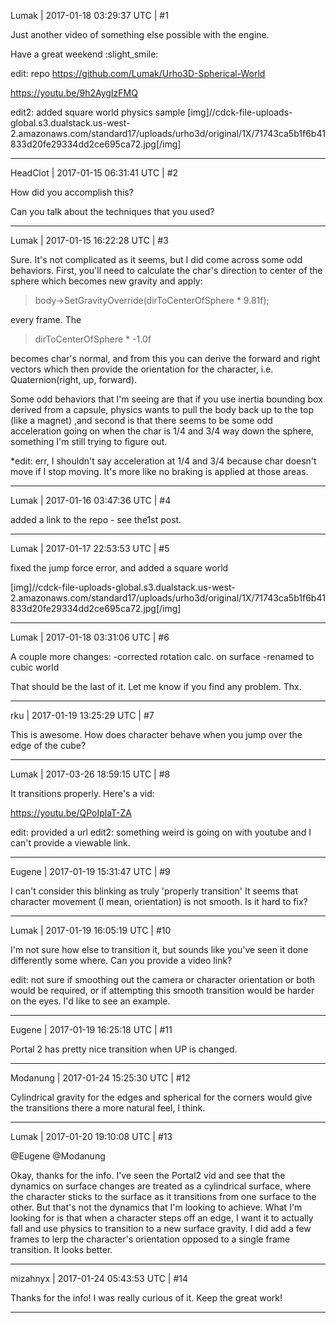 Lumak | 2017-01-18 03:29:37 UTC | #1

Just another video of something else possible with the engine.

Have a great weekend :slight_smile:

edit: repo https://github.com/Lumak/Urho3D-Spherical-World

https://youtu.be/9h2AygIzFMQ

edit2: added square world physics sample
[img]//cdck-file-uploads-global.s3.dualstack.us-west-2.amazonaws.com/standard17/uploads/urho3d/original/1X/71743ca5b1f6b41833d20fe29334dd2ce695ca72.jpg[/img]

-------------------------

HeadClot | 2017-01-15 06:31:41 UTC | #2

How did you accomplish this? 

Can you talk about the techniques that you used?

-------------------------

Lumak | 2017-01-15 16:22:28 UTC | #3

Sure. It's not complicated as it seems, but I did come across some odd behaviors.
First, you'll need to calculate the char's direction to center of the sphere which becomes new gravity and apply:
> body->SetGravityOverride(dirToCenterOfSphere * 9.81f);

every frame.  The 
> dirToCenterOfSphere * -1.0f

becomes char's normal, and from this you can derive the forward and right vectors which then provide the orientation for the character, i.e. Quaternion(right, up, forward).

Some odd behaviors that I'm seeing are that if you use inertia bounding box derived from a capsule, physics wants to pull the body back up to the top (like a magnet) ,and second is that there seems to be some odd acceleration going on when the char is 1/4 and 3/4 way down the sphere, something I'm still trying to figure out.

*edit: err, I shouldn't say acceleration at 1/4 and 3/4 because char doesn't move if I stop moving. It's more like no braking is applied at those areas.

-------------------------

Lumak | 2017-01-16 03:47:36 UTC | #4

added a link to the repo - see the1st post.

-------------------------

Lumak | 2017-01-17 22:53:53 UTC | #5

fixed the jump force error, and added a square world

[img]//cdck-file-uploads-global.s3.dualstack.us-west-2.amazonaws.com/standard17/uploads/urho3d/original/1X/71743ca5b1f6b41833d20fe29334dd2ce695ca72.jpg[/img]

-------------------------

Lumak | 2017-01-18 03:31:06 UTC | #6

A couple more changes:
-corrected rotation calc. on surface
-renamed to cubic world

That should be the last of it. Let me know if you find any problem. Thx.

-------------------------

rku | 2017-01-19 13:25:29 UTC | #7

This is awesome. How does character behave when you jump over the edge of the cube?

-------------------------

Lumak | 2017-03-26 18:59:15 UTC | #8

It transitions properly.
Here's a vid:

https://youtu.be/QPoIplaT-ZA

edit: provided a url
edit2: something weird is going on with youtube and I can't provide a viewable link.

-------------------------

Eugene | 2017-01-19 15:31:47 UTC | #9

I can't consider this blinking as truly 'properly transition'
It seems that character movement (I mean, orientation) is not smooth. Is it hard to fix?

-------------------------

Lumak | 2017-01-19 16:05:19 UTC | #10

I'm not sure how else to transition it, but sounds like you've seen it done differently some where. Can you provide a video link?

edit: not sure if smoothing out the camera or character orientation or both would be required, or if attempting this smooth transition would be harder on the eyes. I'd like to see an example.

-------------------------

Eugene | 2017-01-19 16:25:18 UTC | #11

Portal 2 has pretty nice transition when UP is changed.

-------------------------

Modanung | 2017-01-24 15:25:30 UTC | #12

Cylindrical gravity for the edges and spherical for the corners would give the transitions there a more natural feel, I think.

-------------------------

Lumak | 2017-01-20 19:10:08 UTC | #13

@Eugene @Modanung

Okay, thanks for the info. I've seen the Portal2 vid and see that the dynamics on surface changes are treated as a cylindrical surface, where the character sticks to the surface as it transitions from one surface to the other. But that's not the dynamics that I'm looking to achieve.  What I'm looking for is that when a character steps off an edge, I want it to actually fall and use physics to transition to a new surface gravity.  I did add a few frames to lerp the character's orientation opposed to a single frame transition.  It looks better.

-------------------------

mizahnyx | 2017-01-24 05:43:53 UTC | #14

Thanks for the info! I was really curious of it. Keep the great work!

-------------------------

